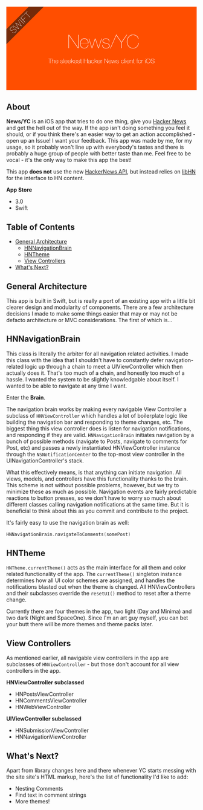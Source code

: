 ![banner](resources/gh/banner.png)

## About

**News/YC** is an iOS app that tries to do one thing, give you [Hacker News](https://news.ycombinator.com) and get the hell out of the way. If the app isn't doing something you feel it should, or if you think there's an easier way to get an action accomplished - open up an Issue! I want your feedback. This app was made by me, for my usage, so it probably won't line up with everybody's tastes and there is probably a huge group of people with better taste than me. Feel free to be vocal - it's the only way to make this app the best!

This app **does not** use the new [HackerNews API](https://github.com/HackerNews/API), but instead relies on [libHN](https://github.com/bennyguitar/libHN) for the interface to HN content.

**App Store**

* 3.0
* Swift

## Table of Contents

* [General Architecture](#general-architecture)
  * [HNNavigationBrain](#hnnavigationbrain)
  * [HNTheme](#hntheme)
  * [View Controllers](#view-controllers)
* [What's Next?](#whats-next)

## General Architecture

This app is built in Swift, but is really a port of an existing app with a little bit clearer design and modularity of components. There are a few architecture decisions I made to make some things easier that may or may not be defacto architecture or MVC considerations. The first of which is...

## HNNavigationBrain

This class is literally the arbiter for all navigation related activities. I made this class with the idea that I shouldn't have to constantly defer navigation-related logic up through a chain to meet a UIViewController which then actually does it. That's too much of a chain, and honestly too much of a hassle. I wanted the system to be slightly knowledgable about itself. I wanted to be able to navigate at any time I want.

Enter the **Brain**.

The navigation brain works by making every navigable View Controller a subclass of `HNViewController` which handles a lot of boilerplate logic like building the navigation bar and responding to theme changes, etc. The biggest thing this view controller does is listen for navigation notifications, and responding if they are valid. `HNNavigationBrain` initiates navigation by a bunch of possible methods (navigate to Posts, navigate to comments for Post, etc) and passes a newly instantiated HNViewController instance through the `NSNotificationCenter` to the top-most view controller in the UINavigationController's stack.

What this effectively means, is that anything can initiate navigation. All views, models, and controllers have this functionality thanks to the brain. This scheme is not without possible problems, however, but we try to minimize these as much as possible. Navigation events are fairly predictable reactions to button presses, so we don't have to worry so much about different classes calling navigation notifications at the same time. But it is beneficial to think about this as you commit and contribute to the project.

It's fairly easy to use the navigation brain as well:

```swift
HNNavigationBrain.navigateToComments(somePost)
```

## HNTheme

`HNTheme.currentTheme()` acts as the main interface for all them and color related functionality of the app. The `currentTheme()` singleton instance determines how all UI color schemes are assigned, and handles the notifications blasted out when the theme is changed. All HNViewControllers and their subclasses override the `resetUI()` method to reset after a theme change.

Currently there are four themes in the app, two light (Day and Minima) and two dark (Night and SpaceOne). Since I'm an art guy myself, you can bet your butt there will be more themes and theme packs later.

## View Controllers

As mentioned earlier, all navigable view controllers in the app are subclasses of `HNViewController` - but those don't account for all view controllers in the app.

**HNViewController subclassed**

* HNPostsViewController
* HNCommentsViewController
* HNWebViewController

**UIViewController subclassed**

* HNSubmissionViewController
* HNNavigationViewController

## What's Next?

Apart from library changes here and there whenever YC starts messing with the site site's HTML markup, here's the list of functionality I'd like to add:

* Nesting Comments
* Find text in comment strings
* More themes!
